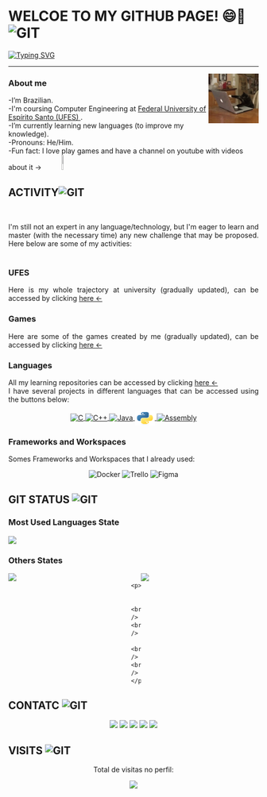
# WELCOE TO MY GITHUB PAGE! 😄👋<img src="https://media.giphy.com/media/W5eoZHPpUx9sapR0eu/giphy.gif" width=30 alt="GIT"/>
<p align='left' gap='30px'>


[![Typing SVG](https://readme-typing-svg.herokuapp.com?size=25&duration=4000&color=927DF7&vCenter=true&width=500&height=40&lines=Hi+there%2C+I'm+Dionatas!;I'm+a+computer+engineer+student;Check+out+my+work+bellow+%F0%9F%98%8A)](https://git.io/typing-svg)

---
[<img align="right" width="20%" src="assets/cat-typing.gif">](assets/cat-typing.gif)


<h3 align="left">About me</h3>

  </a>
     -I’m Brazilian</a
        >. <br
               
  </a>
      -I'm coursing Computer Engineering at
        <a href="https://www.ufes.br/">
          Federal University of Espírito Santo (UFES) </a
        >. <br
               
  </a>
     -I’m currently learning new languages (to improve my knowledge)</a
        >. <br
     
  </a>
   -Pronouns: He/Him</a
        >. <br
  
  </a>
     -Fun fact: I love play games and have a channel on youtube with videos about it ->
     </a> 
     </a
     /></a>
        <a href="https://www.youtube.com/@saty9136" target="_blank"
            <div align="right">
      <img
        width="8%"
        height="30px"
            src="https://img.shields.io/badge/-Youtube-%23E4405F?style=for-the-badge&logo=youtube&logoColor=white"
            target="_blank"
      /></a>
      
      
## ACTIVITY<img src="https://media.giphy.com/media/W5eoZHPpUx9sapR0eu/giphy.gif" width=30 alt="GIT"/>
<p align='left' gap='30px'>

  <div align="justify">
    <br />
    <p>
      I'm still not an expert in any language/technology, but I'm eager to learn
      and master (with the necessary time) any new challenge that may be proposed.
      Here below are some of my activities: <br /><br />
    </p>

  <h3 align="left">UFES</h3>
    </a>
    <p align="justify">
     Here is my whole trajectory at university (gradually updated), can be accessed by
      clicking
      <a href="https://github.com/DsBrito?tab=repositories"
        >here <-</a
      <br /><br />
     
  <h3 align="left">Games</h3>
    </a>
    <p align="justify">
     Here are some of the games created by me (gradually updated), can be accessed by
      clicking
      <a href="https://github.com/DsBrito?tab=repositories"
        >here <-</a
      <br /><br />
            
  <h3 align="left">Languages</h3>
    </a>
    <p align="justify">
     All my learning repositories can be accessed by
      clicking
      <a href="https://github.com/DsBrito?tab=repositories"
        >here <-</a
      <br /><br />
    </a>
      I have several
      projects in different languages that can be accessed using the buttons
      below:  <br

  
 
  </div>
  <div style="display: inline_block" align="center">
    <a href="../../../?tab=repositories&q=&type=&language=c&sort=">
      <img
        align="center"
        alt="C"
        height="30"
        width="40"
        src="https://cdn.jsdelivr.net/gh/devicons/devicon/icons/c/c-original.svg"
      />
    </a>
    <a href="../../../?tab=repositories&q=&type=&language=c%2B%2B&sort=">
      <img
        align="center"
        alt="C++"
        height="30"
        width="40"
        src="https://cdn.jsdelivr.net/gh/devicons/devicon/icons/cplusplus/cplusplus-original.svg"
      />
    </a>
    <a href="../../../?tab=repositories&q=&type=&language=java&sort=">
      <img
        align="center"
        alt="Java"
        height="30"
        width="40"
        src="https://cdn.jsdelivr.net/gh/devicons/devicon/icons/java/java-original.svg"
      />
    </a>
    <a href="../../../?tab=repositories&q=&type=&language=python&sort=">
      <img
        align="center"
        alt="Python"
        height="30"
        width="40"
        src="https://raw.githubusercontent.com/devicons/devicon/master/icons/python/python-original.svg"
      />
    </a>
    <a href="../../../?tab=repositories&q=&type=&language=assembly&sort=">
      <img
        align="center"
        alt="Assembly"
        height="30"
        width="40"
        src="https://img.shields.io/badge/assembly-14354C?style=for-the-badge&logo=assembly&logoColor=white"
      />
    </a>

<h3 align="left">Frameworks and Workspaces</h3>
    </a>
      <p align="justify">
      Somes Frameworks and Workspaces that I already used:
    <br
        
        
        
<div style="display: inline_block" align="center">
  
![Docker](https://img.shields.io/badge/docker-b85614.svg?style=for-the-badge&logo=docker&logoColor=white)  ![Trello](https://img.shields.io/badge/Trello-b85614.svg?style=for-the-badge&logo=Trello&logoColor=white)  ![Figma](https://img.shields.io/badge/figma-b85614.svg?style=for-the-badge&logo=figma&logoColor=white)
<div style="display: inline_block" align="left">


 ## GIT STATUS <img src="https://media.giphy.com/media/W5eoZHPpUx9sapR0eu/giphy.gif" width=30 alt="GIT"/>
<p align='left' gap='30px'>

  
<h3 align="left">Most Used Languages State</h3>

 <img align="center" width="37%" src="https://github-readme-stats.vercel.app/api/top-langs/?username=dsbrito&layout=compact&theme=dark">
  </div>

<h3 align="left">Others States</h3>

<img align="left" width="49%" src="https://github-readme-stats.vercel.app/api?username=dsbrito&hide=contribs&show_icons=true&bg_color=0d1116&title_color=ce09ec&text_color=a4aacb&icon_color=007ec6&border_color=545768A5">

<img align="right" width="47%" src="http://github-readme-streak-stats.herokuapp.com?user=dsbrito&theme=monokai-metallian&background=0D1116&border=545768A5&stroke=52415BC1&ring=AD08C6D8&fire=CE09ECD8&currStreakNum=A4AACB&sideNums=A4AACB&currStreakLabel=007EC6&sideLabels=007EC6">
<div style="display: inline_block" align="left">

      <p>
  
      <br /><br />
       <br /><br />
    </p>
## CONTATC <img src="https://media.giphy.com/media/W5eoZHPpUx9sapR0eu/giphy.gif" width=30 alt="GIT"/>
<p align='left' gap='30px'>
 
<div style="display: inline_block" align="center">
 
  <div>
    <a href="https://instagram.com/dio_santtos" target="_blank"
      ><img
        src="https://img.shields.io/badge/-Instagram-%23E4405F?style=for-the-badge&logo=instagram&logoColor=white"
        target="_blank"
    /></a>
    <a href="https://www.linkedin.com/in/dionatas-brito-7a3000242/" target="_blank"
      ><img
        src="https://img.shields.io/badge/-LinkedIn-%230077B5?style=for-the-badge&logo=linkedin&logoColor=white"
        target="_blank"
    /></a>
    <a href="https://www.youtube.com/@saty9136" target="_blank"
      ><img
        src="https://img.shields.io/badge/-Youtube-%23E4405F?style=for-the-badge&logo=youtube&logoColor=white"
        target="_blank"
    /></a>
    <a href="https://www.facebook.com/jhonatas.santos.946179" target="_blank"
      ><img
        src="https://img.shields.io/badge/Facebook-1877F2?style=for-the-badge&logo=facebook&logoColor=white"
        target="_blank"
    /></a>
    <a href="https://mail.google.com/mail/u/0/#inbox?compose=CllgCJvqsbLXPVKPDGNtjTlWWqjpMhhjqLjLjnmVnpwrXNSqMVhNZWvBSLMcnMmBPPBdxHhfDFg" target="_blank"
      ><img
        src="https://img.shields.io/badge/Gmail-D14836?style=for-the-badge&logo=gmail&logoColor=white."
        target="_blank"
    /></a>
  </div>
</div>

<div style="display: inline_block" align="left">


## VISITS <img src="https://media.giphy.com/media/W5eoZHPpUx9sapR0eu/giphy.gif" width=30 alt="GIT"/>
<p align='left' gap='30px'
 <h3><p align="center">Total de visitas no perfil:</p>
<p align="center">
    <img alingn="center" src="https://profile-counter.glitch.me/brunogdz/count.svg"/>
</p>

